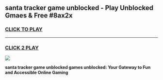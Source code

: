 
## santa tracker game unblocked - Play Unblocked Gmaes & Free #8ax2x
<h3>
<a href="https://news.freeplayer.one?title=santa_tracker_game_unblocked&ref=03M">CLICK TO PLAY</a></h3>
<hr>

<h3>
<a href="https://news.freeplayer.one?title=santa_tracker_game_unblocked&ref=03M">CLICK 2 PLAY</a>
  
</h3>

<a href="https://news.freeplayer.one?title=santa_tracker_game_unblocked&ref=03M"><img src="https://clearcache.store/games.png"></a>


**santa tracker game unblocked games unblocked: Your Gateway to Fun and Accessible Online Gaming**

